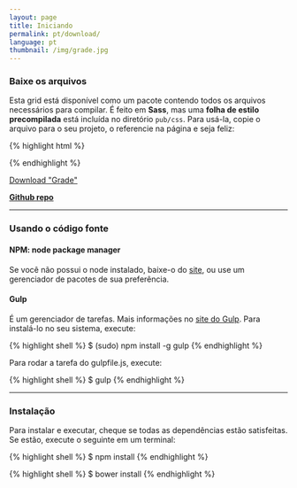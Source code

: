 ```yaml
---
layout: page
title: Iniciando
permalink: pt/download/
language: pt
thumbnail: /img/grade.jpg
---
```


### Baixe os arquivos
Esta grid está disponível como um pacote contendo todos os arquivos necessários para compilar.
É feito em **Sass**, mas uma **folha de estilo precompilada** está incluída no diretório `pub/css`.
Para usá-la, copie o arquivo para o seu projeto, o referencie na página e seja feliz:

{% highlight html %}
  <link rel="stylesheet" href="path/to/css/grade.css">
{% endhighlight %}

<script src="https://gumroad.com/js/gumroad.js"></script>
<a class="gumroad-button" href="https://gum.co/grade-css-grid" target="_blank">Download "Grade"</a>
<!-- [**Baixar zip**](https://github.com/elvessousa/grade/archive/master.zip) -->
[**Github repo**](https://github.com/elvessousa/grade)

---

### Usando o código fonte

#### NPM: node package manager
Se você não possui o node instalado, baixe-o do [site](https://nodejs.org), ou use um gerenciador de pacotes de sua preferência.

#### Gulp
É um gerenciador de tarefas. Mais informações no [site do Gulp](http://gulpjs.com).
Para instalá-lo no seu sistema, execute:

{% highlight shell %}
  $ (sudo) npm install -g gulp
{% endhighlight %}

Para rodar a tarefa do gulpfile.js, execute:

{% highlight shell %}
  $ gulp
{% endhighlight %}

---


### Instalação
Para instalar e executar, cheque se todas as dependências estão satisfeitas.
Se estão, execute o seguinte em um terminal:

{% highlight shell %}
  $ npm install
{% endhighlight %}

{% highlight shell %}
  $ bower install
{% endhighlight %}